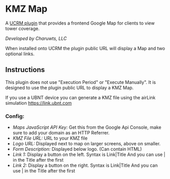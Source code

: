 # KMZ Map
A [UCRM plugin](https://github.com/Ubiquiti-App/UCRM-plugins) that provides a frontend Google Map for clients to view tower coverage.

_Developed by Charuwts, LLC_

When installed onto UCRM the plugin public URL will display a Map and two optional links.

## Instructions

This plugin does not use "Execution Period" or "Execute Manually". It is designed to use the plugin public URL to display a KMZ Map.

If you use a UBNT device you can generate a KMZ file using the airLink simulation https://link.ubnt.com

### Config:

- *Maps JavaScript API Key:* Get this from the Google Api Console, make sure to add your domain as an HTTP Referrer.
- *KMZ File URL:* URL to your KMZ file
- *Logo URL:* Displayed next to map on larger screens, above on smaller.
- *Form Description:* Displayed below logo. (Can contain HTML)
- *Link 1:* Display a button on the left. Syntax is Link|Title And you can use | in the Title after the first
- *Link 2:* Display a button on the right. Syntax is Link|Title And you can use | in the Title after the first

